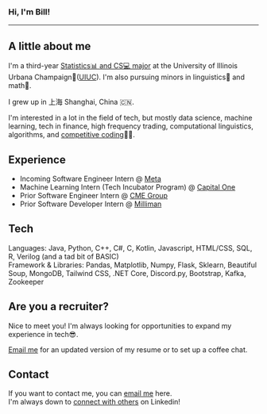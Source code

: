### Hi, I'm Bill!

---

A little about me
-
I'm a third-year [Statistics📊 and CS💻 major](https://cs.illinois.edu/academics/undergraduate/degree-program-options/bs-statistics-computer-science) at the University of Illinois Urbana Champaign🌽([UIUC](https://en.wikipedia.org/wiki/University_of_Illinois_Urbana-Champaign)). I'm also pursuing minors in linguistics💬 and math🧮.

I grew up in 上海 Shanghai, China 🇨🇳.

I'm interested in a lot in the field of tech, but mostly data science, machine learning, tech in finance, high frequency trading, computational linguistics, algorithms, and [competitive coding](https://codeforces.com/profile/billJZ)🧑‍💻. 

Experience
-
* Incoming Software Engineer Intern @ [Meta](https://www.metacareers.com/profile/info)
* Machine Learning Intern (Tech Incubator Program) @ [Capital One](https://www.capitalone.com/)
* Prior Software Engineer Intern @ [CME Group](https://www.cmegroup.com/)
* Prior Software Developer Intern @ [Milliman](https://us.milliman.com/en/)

Tech
-
Languages: Java, Python, C++, C#, C, Kotlin, Javascript, HTML/CSS, SQL, R, Verilog (and a tad bit of BASIC) <br>
Framework & Libraries: Pandas, Matplotlib, Numpy, Flask, Sklearn, Beautiful Soup, MongoDB, Tailwind CSS, .NET Core, Discord.py, Bootstrap, Kafka, Zookeeper

Are you a recruiter?
-
Nice to meet you! I'm always looking for opportunities to expand my experience in tech😎.

[Email me](mailto:billjz2@illinois.edu) for an updated version of my resume or to set up a coffee chat. 

Contact
-
If you want to contact me, you can [email me](mailto:billjz2@illinois.edu) here. <br>
I'm always down to [connect with others](https://www.linkedin.com/in/bill-zhang-890735209/) on Linkedin!

<!--
**JhaoZ/JhaoZ** is a ✨ _special_ ✨ repository because its `README.md` (this file) appears on your GitHub profile.

Here are some ideas to get you started:

- 🔭 I’m currently working on ...
- 🌱 I’m currently learning ...
- 👯 I’m looking to collaborate on ...
- 🤔 I’m looking for help with ...
- 💬 Ask me about ...
- 📫 How to reach me: ...
- 😄 Pronouns: ...
- ⚡ Fun fact: ...
-->
